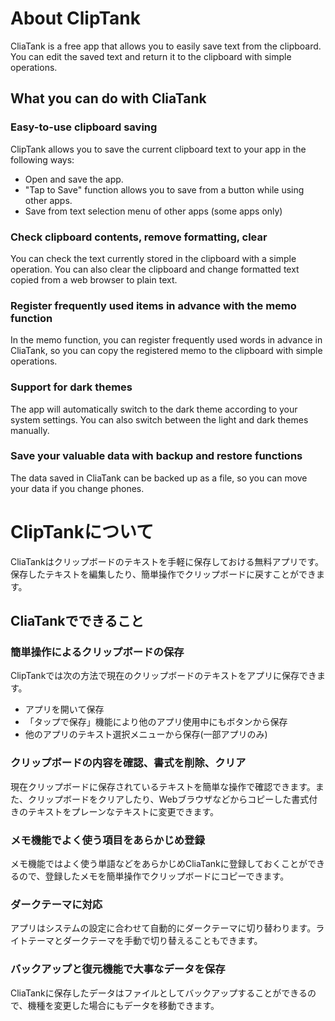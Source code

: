 # About ClipTank

CliaTank is a free app that allows you to easily save text from the clipboard. You can edit the saved text and return it to the clipboard with simple operations.

## What you can do with CliaTank

### Easy-to-use clipboard saving

ClipTank allows you to save the current clipboard text to your app in the following ways:

-   Open and save the app.
-   "Tap to Save" function allows you to save from a button while using other apps.
-   Save from text selection menu of other apps (some apps only)

### Check clipboard contents, remove formatting, clear

You can check the text currently stored in the clipboard with a simple operation. You can also clear the clipboard and change formatted text copied from a web browser to plain text.

### Register frequently used items in advance with the memo function

In the memo function, you can register frequently used words in advance in CliaTank, so you can copy the registered memo to the clipboard with simple operations.

### Support for dark themes

The app will automatically switch to the dark theme according to your system settings. You can also switch between the light and dark themes manually.

### Save your valuable data with backup and restore functions

The data saved in CliaTank can be backed up as a file, so you can move your data if you change phones.

# ClipTankについて

CliaTankはクリップボードのテキストを手軽に保存しておける無料アプリです。保存したテキストを編集したり、簡単操作でクリップボードに戻すことができます。

## CliaTankでできること

### 簡単操作によるクリップボードの保存

ClipTankでは次の方法で現在のクリップボードのテキストをアプリに保存できます。

-   アプリを開いて保存
-   「タップで保存」機能により他のアプリ使用中にもボタンから保存
-   他のアプリのテキスト選択メニューから保存(一部アプリのみ)

### クリップボードの内容を確認、書式を削除、クリア

現在クリップボードに保存されているテキストを簡単な操作で確認できます。また、クリップボードをクリアしたり、Webブラウザなどからコピーした書式付きのテキストをプレーンなテキストに変更できます。

### メモ機能でよく使う項目をあらかじめ登録

メモ機能ではよく使う単語などをあらかじめCliaTankに登録しておくことができるので、登録したメモを簡単操作でクリップボードにコピーできます。

### ダークテーマに対応

アプリはシステムの設定に合わせて自動的にダークテーマに切り替わります。ライトテーマとダークテーマを手動で切り替えることもできます。

### バックアップと復元機能で大事なデータを保存

CliaTankに保存したデータはファイルとしてバックアップすることができるので、機種を変更した場合にもデータを移動できます。
